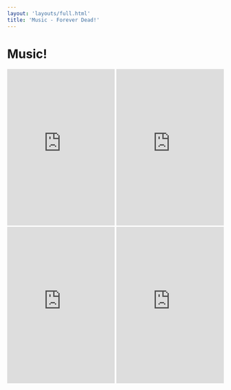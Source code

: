 ```yaml
---
layout: 'layouts/full.html'
title: 'Music - Forever Dead!'
---
```


<h1 class=" font-pistols text-6xl text-center mb-8">Music!</h1>

<div class="flex gap-4 flex-wrap justify-center">

  <iframe style="border: 0; width: 250px; height: 364px;" src="https://bandcamp.com/EmbeddedPlayer/album=1944704163/size=large/bgcol=333333/linkcol=e32c14/tracklist=false/transparent=true/" seamless><a href="https://xforeverdeadx.bandcamp.com/album/pretending-were-surviving">Pretending We&#39;re Surviving by Forever Dead!</a></iframe>

  <iframe style="border: 0; width: 250px; height: 364px;" src="https://bandcamp.com/EmbeddedPlayer/album=3881658585/size=large/bgcol=333333/linkcol=e32c14/tracklist=false/transparent=true/" seamless><a href="https://xforeverdeadx.bandcamp.com/album/forever-dead">Forever Dead! by Forever Dead!</a></iframe>

  <iframe style="border: 0; width: 250px; height: 364px;" src="https://bandcamp.com/EmbeddedPlayer/album=1723606359/size=large/bgcol=333333/linkcol=e32c14/tracklist=false/transparent=true/" seamless><a href="https://xforeverdeadx.bandcamp.com/album/epicdemic">EpicDemic by Forever Dead!</a></iframe>

  <iframe style="border: 0; width: 250px; height: 364px;" src="https://bandcamp.com/EmbeddedPlayer/album=4148588427/size=large/bgcol=333333/linkcol=e32c14/tracklist=false/transparent=true/" seamless><a href="https://xforeverdeadx.bandcamp.com/album/not-quite-dead-yet">Not Quite Dead Yet by Forever Dead</a></iframe>

</div>